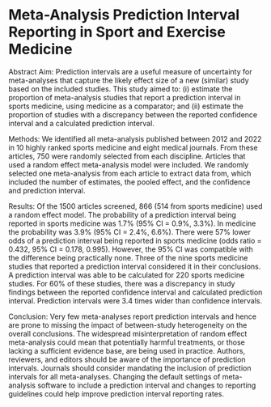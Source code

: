 # Meta-Analysis Prediction Interval Reporting in Sport and Exercise Medicine
Abstract
Aim: Prediction intervals are a useful measure of uncertainty for meta-analyses that capture the likely effect size of a new (similar) study based on the included studies. This study aimed to: (i) estimate the proportion of meta-analysis studies that report a prediction interval in sports medicine, using medicine as a comparator; and (ii) estimate the proportion of studies with a discrepancy between the reported confidence interval and a calculated prediction interval.

Methods: We identified all meta-analysis published between 2012 and 2022 in 10 highly ranked sports medicine and eight medical journals. From these articles, 750 were randomly selected from each discipline. Articles that used a random effect meta-analysis model were included. We randomly selected one meta-analysis from each article to extract data from, which included the number of estimates, the pooled effect, and the confidence and prediction interval.

Results: Of the 1500 articles screened, 866 (514 from sports medicine) used a random effect model. The probability of a prediction interval being reported in sports medicine was 1.7% (95% CI = 0.9%, 3.3%). In medicine the probability was 3.9% (95% CI = 2.4%, 6.6%). There were 57% lower odds of a prediction interval being reported in sports medicine (odds ratio = 0.432, 95% CI = 0.178, 0.995). However, the 95% CI was compatible with the difference being practically none. Three of the nine sports medicine studies that reported a prediction interval considered it in their conclusions. A prediction interval was able to be calculated for 220 sports medicine studies. For 60% of these studies, there was a discrepancy in study findings between the reported confidence interval and calculated prediction interval. Prediction intervals were 3.4 times wider than confidence intervals.

Conclusion: Very few meta-analyses report prediction intervals and hence are prone to missing the impact of between-study heterogeneity on the overall conclusions. The widespread misinterpretation of random effect meta-analysis could mean that potentially harmful treatments, or those lacking a sufficient evidence base, are being used in practice. Authors, reviewers, and editors should be aware of the importance of prediction intervals. Journals should consider mandating the inclusion of prediction intervals for all meta-analyses. Changing the default settings of meta-analysis software to include a prediction interval and changes to reporting guidelines could help improve prediction interval reporting rates.

